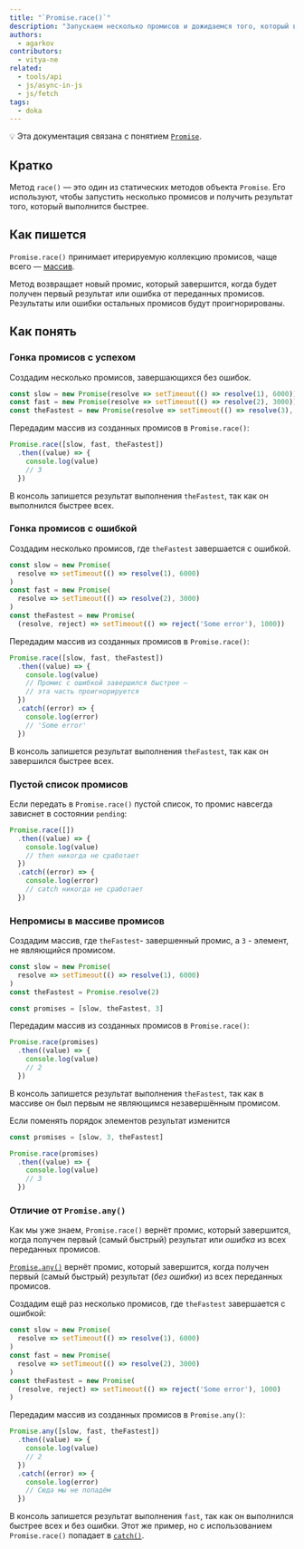 ```yaml
---
title: "`Promise.race()`"
description: "Запускаем несколько промисов и дожидаемся того, который выполнится быстрее."
authors:
  - agarkov
contributors:
  - vitya-ne
related:
  - tools/api
  - js/async-in-js
  - js/fetch
tags:
  - doka
---
```


<aside>

💡 Эта документация связана с понятием [`Promise`](/js/promise/).

</aside>

## Кратко

Метод `race()` — это один из статических методов объекта `Promise`. Его используют, чтобы запустить несколько промисов и получить результат того, который выполнится быстрее.

## Как пишется

`Promise.race()` принимает итерируемую коллекцию промисов, чаще всего — [массив](/js/arrays/).

Метод возвращает новый промис, который завершится, когда будет получен первый результат или ошибка от переданных промисов. Результаты или ошибки остальных промисов будут проигнорированы.

## Как понять

### Гонка промисов с успехом

Создадим несколько промисов, завершающихся без ошибок.

```js
const slow = new Promise(resolve => setTimeout(() => resolve(1), 6000))
const fast = new Promise(resolve => setTimeout(() => resolve(2), 3000))
const theFastest = new Promise(resolve => setTimeout(() => resolve(3), 1000))
```

Передадим массив из созданных промисов в `Promise.race()`:

```js
Promise.race([slow, fast, theFastest])
  .then((value) => {
    console.log(value)
    // 3
  })
```

В консоль запишется результат выполнения `theFastest`, так как он выполнился быстрее всех.

### Гонка промисов с ошибкой

Создадим несколько промисов, где `theFastest` завершается с ошибкой.

```js
const slow = new Promise(
  resolve => setTimeout(() => resolve(1), 6000)
)
const fast = new Promise(
  resolve => setTimeout(() => resolve(2), 3000)
)
const theFastest = new Promise(
  (resolve, reject) => setTimeout(() => reject('Some error'), 1000))
```

Передадим массив из созданных промисов в `Promise.race()`:

```js
Promise.race([slow, fast, theFastest])
  .then((value) => {
    console.log(value)
    // Промис с ошибкой завершился быстрее —
    // эта часть проигнорируется
  })
  .catch((error) => {
    console.log(error)
    // 'Some error'
  })
```

В консоль запишется результат выполнения `theFastest`, так как он завершился быстрее всех.

### Пустой список промисов

Если передать в `Promise.race()` пустой список, то промис навсегда зависнет в состоянии `pending`:

```js
Promise.race([])
  .then((value) => {
    console.log(value)
    // then никогда не сработает
  })
  .catch((error) => {
    console.log(error)
    // catch никогда не сработает
  })
```

### Непромисы в массиве промисов

Создадим массив, где `theFastest`- завершенный промис, а `3` - элемент, не являющийся промисом.

```js
const slow = new Promise(
  resolve => setTimeout(() => resolve(1), 6000)
)
const theFastest = Promise.resolve(2)

const promises = [slow, theFastest, 3]
```

Передадим массив из созданных промисов в `Promise.race()`:

```js
Promise.race(promises)
  .then((value) => {
    console.log(value)
    // 2
  })
```
В консоль запишется результат выполнения `theFastest`, так как в массиве он был первым не являющимся незавершённым промисом.

Если поменять порядок элементов результат изменится

```js
const promises = [slow, 3, theFastest]

Promise.race(promises)
  .then((value) => {
    console.log(value)
    // 3
  })
```

### Отличие от `Promise.any()`

Как мы уже знаем, `Promise.race()` вернёт промис, который завершится, когда получен первый (самый быстрый) результат или _ошибка_ из всех переданных промисов.

[`Promise.any()`](/js/promise-any/) вернёт промис, который завершится, когда получен первый (самый быстрый) результат (_без ошибки_) из всех переданных промисов.

Создадим ещё раз несколько промисов, где `theFastest` завершается с ошибкой:

```js
const slow = new Promise(
  resolve => setTimeout(() => resolve(1), 6000)
)
const fast = new Promise(
  resolve => setTimeout(() => resolve(2), 3000)
)
const theFastest = new Promise(
  (resolve, reject) => setTimeout(() => reject('Some error'), 1000)
)
```

Передадим массив из созданных промисов в `Promise.any()`:

```js
Promise.any([slow, fast, theFastest])
  .then((value) => {
    console.log(value)
    // 2
  })
  .catch((error) => {
    console.log(error)
    // Сюда мы не попадём
  })
```

В консоль запишется результат выполнения `fast`, так как он выполнился быстрее всех и без ошибки. Этот же пример, но с использованием `Promise.race()` попадает в [`catch()`](/js/promise-catch/).

